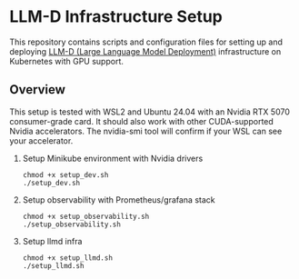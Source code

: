 # LLM-D Infrastructure Setup

This repository contains scripts and configuration files for setting up and deploying [LLM-D (Large Language Model Deployment)](https://github.com/llm-d) infrastructure on Kubernetes with GPU support.

## Overview

This setup is tested with WSL2 and Ubuntu 24.04 with an Nvidia RTX 5070 consumer-grade card. It should also work with other CUDA-supported Nvidia accelerators. The nvidia-smi tool will confirm if your WSL can see your accelerator.

1. Setup Minikube environment with Nvidia drivers

    ```shell
    chmod +x setup_dev.sh
    ./setup_dev.sh
    ```

1. Setup observability with Prometheus/grafana stack

    ```shell
    chmod +x setup_observability.sh
    ./setup_observability.sh
    ```

1. Setup llmd infra

    ```shell
    chmod +x setup_llmd.sh
    ./setup_llmd.sh
    ```
